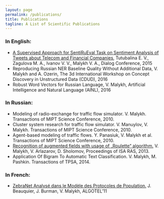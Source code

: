 ```yaml
---
layout: page
permalink: /publications/
title: Publications
tagline: A List of Scientific Publications
---
```


### In English:
- [A Supervised Approach for SentiRuEval Task on Sentiment Analysis of Tweets about Telecom and Financial Companies](http://www.dialog-21.ru/digests/dialog2015/materials/pdf/TutubalinaEVetal.pdf), Tutubalina E. V., Zagulova M. A., Ivanov V. V., Malykh V. A., Dialog Conference, 2015
- Reproducing Russian NER Baseline Quality Without Additional Data, V. Malykh and A. Ozerin, The 3d International Workshop on Concept Discovery in Unstructured Data (CDUD), 2016 
- Robust Word Vectors for Russian Language, V. Malykh, Artificial Intelligence and Natural Language (AINL), 2016

### In Russian:
- Modeling of radio-exchange for traffic flow simulator. V. Malykh. Transactions of MIPT Science Conference, 2010.
- Cluster system research for traffic flow simulator. V. Manuylov, V. Malykh. Transactions of MIPT Science Conference, 2010.
- Agent-based modeling of traffic flows. Y. Panasiuk, V. Malykh et al. Transactions of MIPT Science Conference, 2010.
- [Recognition of augmented fields with usage of „Roulette“ algorithm.](http://www.isa.ru/proceedings/images/documents/2013-63-4/t-4-13_35-38.pdf) V. Malykh, V. Arlazarov, D. Sholomov, Proceedings of ISA RAS, 2013.
- Application Of Bigram To Automatic Text Classification. V. Malykh, M. Pashkin. Transactions of TPSA, 2014.

### In French:
- [ZebraNet Analysé dans le Modèle des Protocoles de Population.](https://hal.inria.fr/inria-00586503v2/document) J. Beauquier, J. Burman, V. Malykh, ALGOTEL’11


